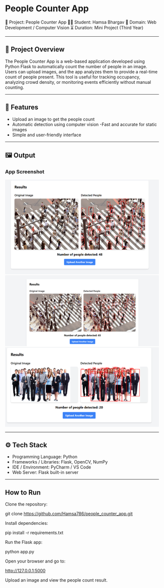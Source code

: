 # People Counter App

📌 Project: People Counter App
👨‍💻 Student: Hamsa Bhargav
📱 Domain: Web Development / Computer Vision
⏳ Duration: Mini Project (Third Year)  

---

## 📖 Project Overview
The People Counter App is a web-based application developed using Python Flask to automatically count the number of people in an image. 
Users can upload images, and the app analyzes them to provide a real-time count of people present.
This tool is useful for tracking occupancy, analyzing crowd density, or monitoring events efficiently without manual counting.  

---

## 🚀 Features
- Upload an image to get the people count 
- Automatic detection using computer vision
-Fast and accurate for static images
- Simple and user-friendly interface
---

## 🖼️ Output
### App Screenshot
![Screenshot](Screenshot%202025-09-13%20140901.png)  
![Screenshot](Screenshot%202025-09-13%20140638.png)  
![Screenshot](Screenshot%202025-09-13%20140234.png)  

---

## ⚙️ Tech Stack
- Programming Language: Python
- Frameworks / Libraries: Flask, OpenCV, NumPy  
- IDE / Environment: PyCharm / VS Code
- Web Server: Flask built-in server

---

## How to Run

Clone the repository:

git clone https://github.com/Hamsa786/people_counter_app.git


Install dependencies:

pip install -r requirements.txt


Run the Flask app:

python app.py


Open your browser and go to:

http://127.0.0.1:5000


Upload an image and view the people count result.
